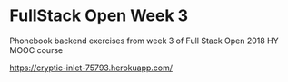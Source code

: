 # FullStack Open Week 3
Phonebook backend exercises from week 3 of Full Stack Open 2018 HY MOOC course

https://cryptic-inlet-75793.herokuapp.com/
